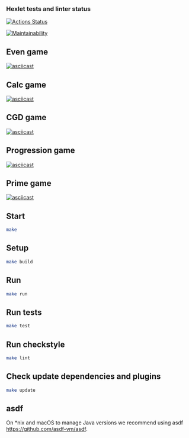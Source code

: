 ### Hexlet tests and linter status
[![Actions Status](https://github.com/ArturAkhmetovSochi/java-project-61/actions/workflows/hexlet-check.yml/badge.svg)](https://github.com/ArturAkhmetovSochi/java-project-61/actions)

[![Maintainability](https://api.codeclimate.com/v1/badges/882d782f2becc1a8cc5d/maintainability)](https://codeclimate.com/github/ArturAkhmetovSochi/java-project-61/maintainability)

## Even game

[![asciicast](https://asciinema.org/a/bV7NLnZdz5FQ8fOHMwLVZTAHC.svg)](https://asciinema.org/a/bV7NLnZdz5FQ8fOHMwLVZTAHC)

## Calc game

[![asciicast](https://asciinema.org/a/IXfKneEKGrGhn5aPme1d1yHpF.svg)](https://asciinema.org/a/IXfKneEKGrGhn5aPme1d1yHpF)


## CGD game

[![asciicast](https://asciinema.org/a/NpTAdQLWavG2cDpD8jtaPo185.svg)](https://asciinema.org/a/NpTAdQLWavG2cDpD8jtaPo185)

## Progression game

[![asciicast](https://asciinema.org/a/SpVfTEduH0hYPJEhDbfUhIt54.svg)](https://asciinema.org/a/SpVfTEduH0hYPJEhDbfUhIt54)

## Prime game

[![asciicast](https://asciinema.org/a/wPuoweC0i0bK8ZnwZVYGItbnr.svg)](https://asciinema.org/a/wPuoweC0i0bK8ZnwZVYGItbnr)

## Start

```bash
make
```

## Setup

```bash
make build
```

## Run

```bash
make run
```

## Run tests

```bash
make test
```

## Run checkstyle

```bash
make lint
```

## Check update dependencies and plugins

```bash
make update
```

## asdf

On *nix and macOS to manage Java versions we recommend using asdf https://github.com/asdf-vm/asdf.
